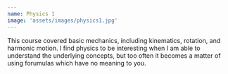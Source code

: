 ```yaml
---
name: Physics 1
image: 'assets/images/physics1.jpg'
---
```

This course covered basic mechanics, including kinematics, rotation, and harmonic motion. I find physics to be interesting when I am able to understand the underlying concepts, but too often it becomes a matter of using forumulas which have
  no meaning to you.
